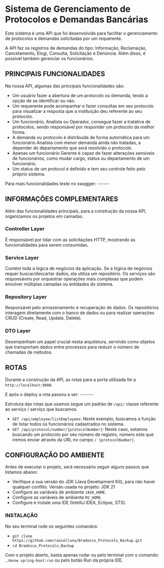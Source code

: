 # Sistema de Gerenciamento de Protocolos e Demandas Bancárias

Este sistema é uma API que foi desenvolvida para facilitar o gerenciamento de protocolos e demandas solicitadas por um requerente.

A API faz os registros de demandas do tipo: Informação, Reclamação, Cancelamento, Elogi, Consulta, Solicitação e Denúncia. Além disso, é possível também gerenciar os funcionários.


## PRINCIPAIS FUNCIONALIDADES

Na nossa API, algumas das principais funcionalidades são:

- Um usuário fazer a abertura de um protocolo ou demanda, tendo a opção de se identificar ou não.
- Um requerente pode acompanhar e fazer consultas em seu protocolo para visualizar a resposta que a instituição deu referente ao seu protocolo.
- Um funcionário, Analista ou Operador, consegue fazer a tratativa de protocolos, sendo responsável por responder um protocolo da melhor forma.
- A demanda ou protocolo é distribuída de forma automática para um funcionário Analista com menor demanda ainda não tratadas, a depender do departamento que será resolvido o protocolo.
- Apenas um funcionário Gerente é capaz de fazer alterações sensiveis de funcionários, como mudar cargo, status ou departamento de um funcionário.
- Um status de um protocol é definido e tem seu controle feito pelo próprio sistema.

Para mais funcionalidades teste no swagger: ------


## INFORMAÇÕES COMPLEMENTARES

Além das funcionalidades principais, para a construção da nossa API, organizamos os projetos em camadas.

### Controller Layer
É responsável por lidar com as solicitações HTTP, mostrando as funcionalidades para serem consumidas.

### Service Layer
Contém toda a lógica de negócios da aplicação. Se a lógica de negócios requer buscar/descartar dados, ela utiliza um repositório. Os serviços são responsáveis por orquestrar operações mais complexas que podem envolver múltiplas camadas ou entidades do sistema.

### Repository Layer
Responsável pelo armazenamento e recuperação de dados. Os repositórios interagem diretamente com o banco de dados ou para realizar operações CRUD (Create, Read, Update, Delete).

### DTO Layer
Desempenham um papel crucial nesta arquitetura, servindo como objetos que transportam dados entre processos para reduzir o número de chamadas de métodos.


## ROTAS

Durante a construção da API, as rotas para a porta utilizada foi a `http://localhost:8080`.

E após o deploy a rota passou a ser: -------

Estrutura das rotas que usamos segue um padrão de `/api/` classe referente ao serviço / serviço que buscamos.

- `GET /api/employee/listEmployees`: Neste exemplo, buscamos a função de listar todos os funcionários cadastrados no sistema.
- `GET /api/protocol/number/{protocolNumber}`: Neste caso, estamos buscando um protocolo por seu número de registro, número este que iremos enviar através da URL no campo `/ {protocolNumber}`.


## CONFIGURAÇÃO DO AMBIENTE

Antes de executar o projeto, será necessário seguir alguns passos que listamos abaixo:

- Verifique a sua versão do JDK (Java Development Kit), para não haver qualquer conflito.
  Versão usada no projeto: JDK 21
- Configure as variáveis de ambiente `JAVA_HOME`.
- Configure as variáveis de ambiente `M2_HOME`.
- Configure e instale uma IDE (IntelliJ IDEA, Eclipse, STS).

### INSTALAÇÃO 

No seu terminal rode os seguintes comandos:

- `git clone https://github.com/ranielluna/Bradesco_Protocolo_Backup.git` 
- `cd Bradesco_Protocolo_Backup`

Com o projeto aberto, basta apenas rodar ou pelo terminal com o comando: 
`./mvnw spring-boot:run` ou pelo botão Run da própria IDE.
